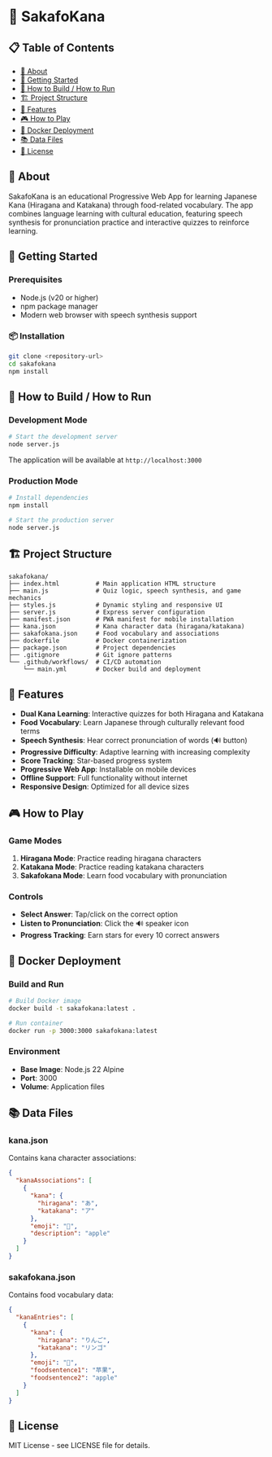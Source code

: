 # 🍜 SakafoKana

## 📋 Table of Contents
- [📖 About](#-about)
- [🚀 Getting Started](#-getting-started)
- [🔨 How to Build / How to Run](#-how-to-build--how-to-run)
- [🏗️ Project Structure](#️-project-structure)
- [🎯 Features](#-features)
- [🎮 How to Play](#-how-to-play)
- [🐳 Docker Deployment](#-docker-deployment)
- [📚 Data Files](#-data-files)
- [📄 License](#-license)

## 📖 About
SakafoKana is an educational Progressive Web App for learning Japanese Kana (Hiragana and Katakana) through food-related vocabulary. The app combines language learning with cultural education, featuring speech synthesis for pronunciation practice and interactive quizzes to reinforce learning.

## 🚀 Getting Started

### Prerequisites
- Node.js (v20 or higher)
- npm package manager
- Modern web browser with speech synthesis support

### 📦 Installation
```bash
git clone <repository-url>
cd sakafokana
npm install
```

## 🔨 How to Build / How to Run

### Development Mode
```bash
# Start the development server
node server.js
```
The application will be available at `http://localhost:3000`

### Production Mode
```bash
# Install dependencies
npm install

# Start the production server
node server.js
```

## 🏗️ Project Structure
```
sakafokana/
├── index.html          # Main application HTML structure
├── main.js             # Quiz logic, speech synthesis, and game mechanics
├── styles.js           # Dynamic styling and responsive UI
├── server.js           # Express server configuration
├── manifest.json       # PWA manifest for mobile installation
├── kana.json           # Kana character data (hiragana/katakana)
├── sakafokana.json     # Food vocabulary and associations
├── dockerfile          # Docker containerization
├── package.json        # Project dependencies
├── .gitignore          # Git ignore patterns
└── .github/workflows/  # CI/CD automation
    └── main.yml        # Docker build and deployment
```

## 🎯 Features
- **Dual Kana Learning**: Interactive quizzes for both Hiragana and Katakana
- **Food Vocabulary**: Learn Japanese through culturally relevant food terms
- **Speech Synthesis**: Hear correct pronunciation of words (🔊 button)
- **Progressive Difficulty**: Adaptive learning with increasing complexity
- **Score Tracking**: Star-based progress system
- **Progressive Web App**: Installable on mobile devices
- **Offline Support**: Full functionality without internet
- **Responsive Design**: Optimized for all device sizes

## 🎮 How to Play

### Game Modes
1. **Hiragana Mode**: Practice reading hiragana characters
2. **Katakana Mode**: Practice reading katakana characters  
3. **Sakafokana Mode**: Learn food vocabulary with pronunciation

### Controls
- **Select Answer**: Tap/click on the correct option
- **Listen to Pronunciation**: Click the 🔊 speaker icon
- **Progress Tracking**: Earn stars for every 10 correct answers

## 🐳 Docker Deployment

### Build and Run
```bash
# Build Docker image
docker build -t sakafokana:latest .

# Run container
docker run -p 3000:3000 sakafokana:latest
```

### Environment
- **Base Image**: Node.js 22 Alpine
- **Port**: 3000
- **Volume**: Application files

## 📚 Data Files

### kana.json
Contains kana character associations:
```json
{
  "kanaAssociations": [
    {
      "kana": {
        "hiragana": "あ",
        "katakana": "ア"
      },
      "emoji": "🍎",
      "description": "apple"
    }
  ]
}
```

### sakafokana.json
Contains food vocabulary data:
```json
{
  "kanaEntries": [
    {
      "kana": {
        "hiragana": "りんご",
        "katakana": "リンゴ"
      },
      "emoji": "🍎",
      "foodsentence1": "苹果",
      "foodsentence2": "apple"
    }
  ]
}
```

## 📄 License
MIT License - see LICENSE file for details.
